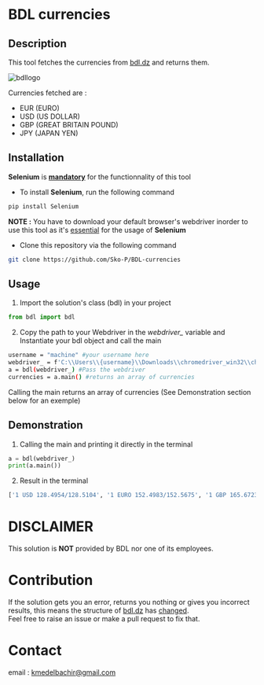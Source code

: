 # BDL currencies

## Description
This tool fetches the currencies from <ins>[bdl.dz](bdl.dz)</ins> and returns them.

![bdllogo](https://i.ibb.co/vZ9jLZB/t-l-chargement.png)

Currencies fetched are : 

* EUR (EURO)
* USD (US DOLLAR)
* GBP (GREAT BRITAIN POUND)
* JPY (JAPAN YEN)

## Installation
**Selenium** is <ins>**mandatory**</ins> for the functionnality of this tool  

* To install **Selenium**, run the following command

```bash
pip install Selenium
``` 

**NOTE :** You have to download your default browser's webdriver inorder to use this tool as it's <ins>essential</ins> for the usage of **Selenium**  


* Clone this repository via the following command
```bash
git clone https://github.com/Sko-P/BDL-currencies
```

## Usage
1. Import the solution's class (bdl) in your project

```python
from bdl import bdl
```
2. Copy the path to your Webdriver in the *webdriver_* variable and  Instantiate your bdl object and call the main
```bash
username = "machine" #your username here
webdriver_ = f'C:\\Users\\{username}\\Downloads\\chromedriver_win32\\chromedriver'.format(username) 
a = bdl(webdriver_) #Pass the webdriver
currencies = a.main() #returns an array of currencies
```
Calling the main returns an array of currencies (See Demonstration section below for an exemple)

## Demonstration

1. Calling the main and printing it directly in the terminal

```python
a = bdl(webdriver_)
print(a.main())
```
2. Result in the terminal 
```bash
['1 USD 128.4954/128.5104', '1 EURO 152.4983/152.5675', '1 GBP 165.6723/165.7343', '100 JPY 122.0975/122.1582']
```

# DISCLAIMER
This solution is **NOT** provided by BDL nor one of its employees.

# Contribution
If the solution gets you an error, returns you nothing or gives you  incorrect results, this means the structure of [bdl.dz](bdl.dz) has <ins>changed</ins>.  
Feel free to raise an issue or make a pull request to fix that.
# Contact
email : kmedelbachir@gmail.com
